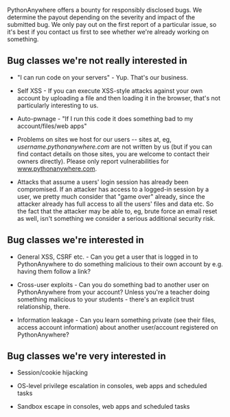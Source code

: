 
<!--
.. title: Bug Bounty
.. slug: BugBounty
.. date: 2016-11-28
.. tags:
.. category:
.. link:
.. description:
.. type: text
-->


PythonAnywhere offers a bounty for responsibly disclosed bugs. We determine the
payout depending on the severity and impact of the submitted bug. We only pay
out on the first report of a particular issue, so it's best if you contact us
first to see whether we're already working on something.

## Bug classes we're not really interested in

* "I can run code on your servers" - Yup. That's our business.

* Self XSS - If you can execute XSS-style attacks against your own account by
  uploading a file and then loading it in the browser, that's not particularly
  interesting to us.

* Auto-pwnage - "If I run this code it does something bad to my
  account/files/web apps"

* Problems on sites we host for our users -- sites at, eg, *username.pythonanywhere.com*
  are not written by us (but if you can find contact details on those sites, you
  are welcome to contact their owners directly).  Please only report vulnerabilities
  for www.pythonanywhere.com.

* Attacks that assume a users' login session has already been compromised.  If an attacker has
  access to a logged-in session by a user, we pretty much consider that "game over" already,
  since the attacker already has full access to all the users' files and data etc.
  So the fact that the attacker may be able to, eg, brute force an email reset
  as well, isn't something we consider a serious additional security risk.


## Bug classes we're interested in

* General XSS, CSRF etc. - Can you get a user that is logged in to PythonAnywhere to do
  something malicious to their own account by e.g. having them follow a link?

* Cross-user exploits - Can you do something bad to another user on PythonAnywhere
  from your account? Unless you're a teacher doing something malicious to your
  students - there's an explicit trust relationship, there.

* Information leakage - Can you learn something private (see their files,
  access account information) about another user/account registered on
  PythonAnywhere?


## Bug classes we're very interested in

* Session/cookie hijacking

* OS-level privilege escalation in consoles, web apps and scheduled tasks

* Sandbox escape in consoles, web apps and scheduled tasks

